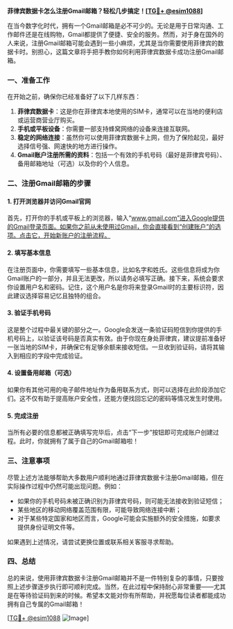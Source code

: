 **菲律宾数据卡怎么注册Gmail邮箱？轻松几步搞定！[[TG💪+ @esim1088](https://t.me/s/esim1088)]**

在当今数字化时代，拥有一个Gmail邮箱是必不可少的。无论是用于日常沟通、工作邮件还是在线购物，Gmail都提供了便捷、安全的服务。然而，对于身在国外的人来说，注册Gmail邮箱可能会遇到一些小麻烦，尤其是当你需要使用菲律宾的数据卡时。别担心，这篇文章将手把手教你如何利用菲律宾数据卡成功注册Gmail邮箱。

### 一、准备工作

在开始之前，确保你已经准备好了以下几样东西：

1. **菲律宾数据卡**：这是你在菲律宾本地使用的SIM卡，通常可以在当地的便利店或运营商营业厅购买。
2. **手机或平板设备**：你需要一部支持蜂窝网络的设备来连接互联网。
3. **稳定的网络连接**：虽然你可以使用菲律宾数据卡上网，但为了保险起见，最好选择信号强、网速快的地方进行操作。
4. **Gmail账户注册所需的资料**：包括一个有效的手机号码（最好是菲律宾号码）、备用邮箱地址（可选）以及你的个人信息。

### 二、注册Gmail邮箱的步骤

#### 1. 打开浏览器并访问Gmail官网

首先，打开你的手机或平板上的浏览器，输入“www.gmail.com”进入Google提供的Gmail登录页面。如果你之前从未使用过Gmail，你会直接看到“创建账户”的选项。点击它，开始新账户的注册流程。

#### 2. 填写基本信息

在注册页面中，你需要填写一些基本信息，比如名字和姓氏。这些信息将成为你Gmail账户的一部分，并且无法更改，所以请务必填写正确。接下来，系统会要求你设置用户名和密码。记住，这个用户名是你将来登录Gmail时的主要标识符，因此建议选择容易记忆且独特的组合。

#### 3. 验证手机号码

这是整个过程中最关键的部分之一。Google会发送一条验证码短信到你提供的手机号码上，以验证该号码是否真实有效。由于你现在身处菲律宾，建议提前准备好一张当地的SIM卡，并确保它有足够余额来接收短信。一旦收到验证码，请将其输入到相应的字段中完成验证。

#### 4. 设置备用邮箱（可选）

如果你有其他可用的电子邮件地址作为备用联系方式，则可以选择在此阶段添加它们。这不仅有助于提高账户安全性，还能方便找回忘记的密码等情况发生时使用。

#### 5. 完成注册

当所有必要的信息都被正确填写完毕后，点击“下一步”按钮即可完成账户创建过程。此时，你就拥有了属于自己的Gmail邮箱啦！

### 三、注意事项

尽管上述方法能够帮助大多数用户顺利地通过菲律宾数据卡注册Gmail邮箱，但在实际操作过程中仍然可能出现问题。例如：
- 如果你的手机号码未被正确识别为菲律宾号码，则可能无法接收到验证短信；
- 某些地区的移动网络覆盖范围有限，可能导致网络连接中断；
- 对于某些特定国家和地区而言，Google可能会实施额外的安全措施，如要求提供身份证明文件等。

如果遇到上述情况，请尝试更换位置或联系相关客服寻求帮助。

### 四、总结

总的来说，使用菲律宾数据卡注册Gmail邮箱并不是一件特别复杂的事情，只要按照上述步骤逐步执行即可顺利完成。当然，在此过程中保持耐心非常重要——尤其是在等待验证码到来的时候。希望本文能对你有所帮助，并祝愿每位读者都能成功拥有自己专属的Gmail邮箱！

[[TG💪+ @esim1088](https://t.me/s/esim1088) ![Image](https://i.postimg.cc/4NQfJmqS/Snipaste-2025-05-13-00-14-12.png)]